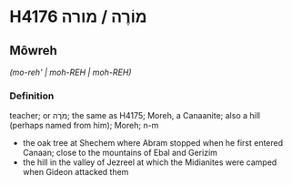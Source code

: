 # H4176 מוֹרֶה / מורה

## Môwreh

_(mo-reh' | moh-REH | moh-REH)_

### Definition

teacher; or מֹרֶה; the same as H4175; Moreh, a Canaanite; also a hill (perhaps named from him); Moreh; n-m

- the oak tree at Shechem where Abram stopped when he first entered Canaan; close to the mountains of Ebal and Gerizim
- the hill in the valley of Jezreel at which the Midianites were camped when Gideon attacked them
